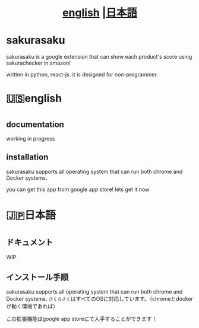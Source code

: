 <h1 align="center"> <a href="#english">english</a> |<a href="#japanese">日本語</a></h1>

# sakurasaku

sakurasaku is a google extension that can show each product's score using sakurachecker in amazon!

written in python, react-js.
it is designed for non-programmer.

<h1 align="left" id="english"> 🇺🇸english<h1>

## documentation

working in progress

## installation

sakurasaku supports all operating system that can run both chrome and Docker systems.

you can get this app from google app store! lets get it now

<h1 align="left" id="japanese"> 🇯🇵日本語<h1>

## ドキュメント

WIP

## インストール手順

sakurasaku supports all operating system that can run both chrome and Docker systems.
```さくらさく```はすべてのOSに対応しています。（chromeとdockerが動く環境であれば）

この拡張機能はgoogle app storeにて入手することができます！